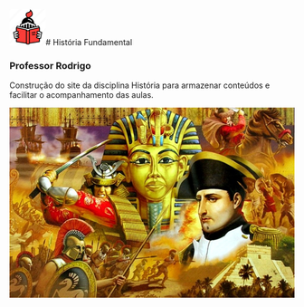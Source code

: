 ![História](/img/icon_medievalBook.png)# História Fundamental

### Professor Rodrigo

Construção do site da disciplina História para armazenar conteúdos e facilitar o acompanhamento das aulas.

![História](/img/history_readme.jpg)
